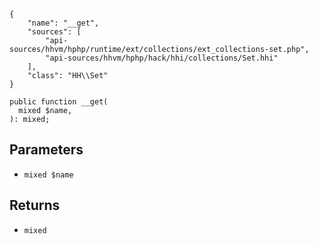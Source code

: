 ``` yamlmeta
{
    "name": "__get",
    "sources": [
        "api-sources/hhvm/hphp/runtime/ext/collections/ext_collections-set.php",
        "api-sources/hhvm/hphp/hack/hhi/collections/Set.hhi"
    ],
    "class": "HH\\Set"
}
```




``` Hack
public function __get(
  mixed $name,
): mixed;
```




## Parameters




+ ` mixed $name `




## Returns




* ` mixed `
<!-- HHAPIDOC -->
